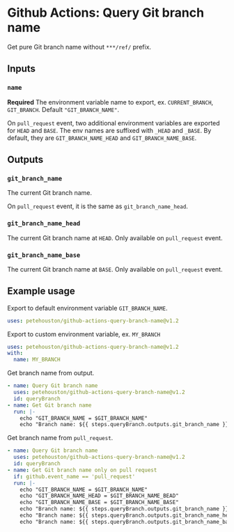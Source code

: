 # Github Actions: Query Git branch name

Get pure Git branch name without `***/ref/` prefix.

## Inputs

### `name`

**Required** The environment variable name to export, ex. `CURRENT_BRANCH`, `GIT_BRANCH`. Default `"GIT_BRANCH_NAME"`.

On `pull_request` event, two additional environment variables are exported for `HEAD` and `BASE`. The env names are suffixed with `_HEAD` and `_BASE`. By default, they are `GIT_BRANCH_NAME_HEAD` and `GIT_BRANCH_NAME_BASE`.

## Outputs

### `git_branch_name`

The current Git branch name.

On `pull_request` event, it is the same as `git_branch_name_head`.

### `git_branch_name_head`

The current Git branch name at `HEAD`. Only available on `pull_request` event.

### `git_branch_name_base`

The current Git branch name at `BASE`. Only available on `pull_request` event.

## Example usage

Export to default environment variable `GIT_BRANCH_NAME`.
```yaml
uses: petehouston/github-actions-query-branch-name@v1.2
```

Export to custom environment variable, ex. `MY_BRANCH`
```yaml
uses: petehouston/github-actions-query-branch-name@v1.2
with:
  name: MY_BRANCH
```

Get branch name from output.
```yaml
- name: Query Git branch name
  uses: petehouston/github-actions-query-branch-name@v1.2
  id: queryBranch
- name: Get Git branch name
  run: |-
    echo "GIT_BRANCH_NAME = $GIT_BRANCH_NAME"
    echo "Branch name: ${{ steps.queryBranch.outputs.git_branch_name }}"
```

Get branch name from `pull_request`.
```yaml
- name: Query Git branch name
  uses: petehouston/github-actions-query-branch-name@v1.2
  id: queryBranch
- name: Get Git branch name only on pull request
  if: github.event_name == 'pull_request'
  run: |-
    echo "GIT_BRANCH_NAME = $GIT_BRANCH_NAME"
    echo "GIT_BRANCH_NAME_HEAD = $GIT_BRANCH_NAME_BEAD"
    echo "GIT_BRANCH_NAME_BASE = $GIT_BRANCH_NAME_BASE"
    echo "Branch name: ${{ steps.queryBranch.outputs.git_branch_name }}"
    echo "Branch name: ${{ steps.queryBranch.outputs.git_branch_name_head }}"
    echo "Branch name: ${{ steps.queryBranch.outputs.git_branch_name_base }}"
```
